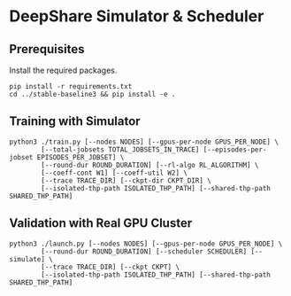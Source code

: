# DeepShare Simulator & Scheduler

## Prerequisites
Install the required packages. 
```
pip install -r requirements.txt
cd ../stable-baseline3 && pip install -e .
```

## Training with Simulator

```
python3 ./train.py [--nodes NODES] [--gpus-per-node GPUS_PER_NODE] \
        [--total-jobsets TOTAL_JOBSETS_IN_TRACE] [--episodes-per-jobset EPISODES_PER_JOBSET] \
        [--round-dur ROUND_DURATION] [--rl-algo RL_ALGORITHM] \
        [--coeff-cont W1] [--coeff-util W2] \
        [--trace TRACE_DIR] [--ckpt-dir CKPT_DIR] \
        [--isolated-thp-path ISOLATED_THP_PATH] [--shared-thp-path SHARED_THP_PATH]
```

## Validation with Real GPU Cluster

```
python3 ./launch.py [--nodes NODES] [--gpus-per-node GPUS_PER_NODE] \
        [--round-dur ROUND_DURATION] [--scheduler SCHEDULER] [--simulate] \
        [--trace TRACE_DIR] [--ckpt CKPT] \
        [--isolated-thp-path ISOLATED_THP_PATH] [--shared-thp-path SHARED_THP_PATH]
```
